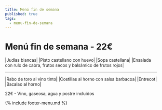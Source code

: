 ```yaml
---
title: Menú fin de semana
published: true
tags:
  - menu-fin-de-semana
---
```


# Menú fin de semana - 22€

|Judías blancas|
|Pisto castellano con huevo|
|Sopa castellana|
|Ensalada con rulo de cabra, frutos secos y balsámico de frutos rojos|

------

|Rabo de toro al vino tinto|
|Costillas al horno con salsa barbacoa|
|Entrecot|
|Bacalao al horno|

22€ - Vino, gaseosa, agua y postre incluidos

{% include footer-menu.md %}
